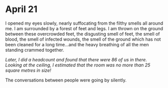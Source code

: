 # April 21

I opened my eyes slowly, nearly suffocating from the filthy smells all around me. I am surrounded  by a forest of feet and legs. I am thrown on the ground between these overcrowded feet, the disgusting smell of feet, the smell of blood, the smell of infected wounds, the smell of the ground which has not been cleaned for a long time...and the heavy breathing of all the men standing crammed together.

*Later, I did a headcount and found that there were 86 of us in there. Looking at the ceiling, I estimated that the room was no more than 25 square metres in size!*

The conversations between people were going by silently.
